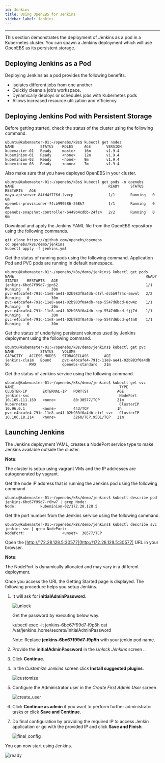 ```yaml
---
id: Jenkins
title: Using OpenEBS for Jenkins
sidebar_label: Jenkins
---
```

------

This section demonstrates the deployment of Jenkins as a pod in a Kubernetes cluster. You can spawn a Jenkins deployment which will use OpenEBS as its persistent storage.

## Deploying Jenkins as a Pod

Deploying Jenkins as a pod provides the following benefits.

- Isolates different jobs from one another
- Quickly cleans a job’s workspace.
- Dynamically deploys or schedules jobs with Kubernetes pods
- Allows increased resource utilization and efficiency

## Deploying Jenkins Pod with Persistent Storage

Before getting started, check the status of the cluster using the following command. 

    ubuntu@kubemaster-01:~/openebs/k8s$ kubectl get nodes
    NAME            STATUS    ROLES     AGE       VERSION
    kubemaster-01   Ready     master    16m       v1.9.4
    kubeminion-01   Ready     <none>    12m       v1.9.4
    kubeminion-02   Ready     <none>    9m        v1.9.4
    kubeminion-03   Ready     <none>    7m        v1.9.4

Also make sure that you have deployed OpenEBS in your cluster. 

```
ubuntu@kubemaster-01:~/openebs/k8s$ kubectl get pods -n openebs
NAME                                           READY     STATUS    RESTARTS   AGE
maya-apiserver-84fd4f776d-lvxcp                1/1       Running   0          6m
openebs-provisioner-74cb999586-268k7           1/1       Running   0          6m
openebs-snapshot-controller-6449b4cdbb-24fz4   2/2       Running   0          6m
```

Download and apply the Jenkins YAML file from the OpenEBS repository using the following commands.

    git clone https://github.com/openebs/openebs
    cd openebs/k8s/demo/jenkins
    kubectl apply -f jenkins.yml

Get the status of running pods using the following command.  Application Pod and PVC pods are running in default namespace.

    ubuntu@kubemaster-01:~/openebs/k8s/demo/jenkins$ kubectl get pods
    NAME                                                            READY     STATUS    RESTARTS   AGE
    jenkins-6bc67f99d7-jpn62                                        1/1       Running   0          30m
    pvc-e4bcafe4-791c-11e8-ae41-02b983f0a4db-ctrl-dcbb9f74c-smvnl   2/2       Running   0          30m
    pvc-e4bcafe4-791c-11e8-ae41-02b983f0a4db-rep-5547d6bcd-8cw4z    1/1       Running   0          30m
    pvc-e4bcafe4-791c-11e8-ae41-02b983f0a4db-rep-5547d6bcd-fjj7d    1/1       Running   0          30m
    pvc-e4bcafe4-791c-11e8-ae41-02b983f0a4db-rep-5547d6bcd-q4tm8    1/1       Running   0          30m

Get the status of underlying persistent volumes used by Jenkins deployment using the following command.

    ubuntu@kubemaster-01:~/openebs/k8s/demo/jenkins$ kubectl get pvc
    NAME            STATUS    VOLUME                                     CAPACITY   ACCESS MODES   STORAGECLASS       AGE
    jenkins-claim   Bound     pvc-e4bcafe4-791c-11e8-ae41-02b983f0a4db   5G         RWO            openebs-standard   21m

Get the status of Jenkins service using the following command. 

    ubuntu@kubemaster-01:~/openebs/k8s/demo/jenkins$ kubectl get svc
    NAME                                                TYPE        CLUSTER-IP       EXTERNAL-IP   PORT(S)             AGE
    jenkins-svc                                         NodePort    10.109.111.160   <none>        80:30577/TCP        21m
    kubernetes                                          ClusterIP   10.96.0.1        <none>        443/TCP             1h
    pvc-e4bcafe4-791c-11e8-ae41-02b983f0a4db-ctrl-svc   ClusterIP   10.106.18.214    <none>        3260/TCP,9501/TCP   21m

## Launching Jenkins

The Jenkins deployment YAML, creates a NodePort service type to make Jenkins available outside the cluster.

**Note:**

The cluster is setup using vagrant VMs and the IP addresses are autogenerated by vagrant.

Get the node IP address that is running the Jenkins pod using the following command. 

    ubuntu@kubemaster-01:~/openebs/k8s/demo/jenkins$ kubectl describe pod jenkins-6bc67f99d7-r6hw7 | grep Node:
    Node:           kubeminion-02/172.28.128.5

Get the port number from the Jenkins service using the following command. 

```
ubuntu@kubemaster-01:~/openebs/k8s/demo/jenkins$ kubectl describe svc jenkins-svc | grep NodePort:
NodePort:                 <unset>  30577/TCP
```

Open the [http://172.28.128.5:30577](http://172.28.128.5:30577) URL in your browser.

**Note:**

The NodePort is dynamically allocated and may vary in a different deployment.

Once you access the URL the Getting Started page is displayed. The following procedure helps you setup Jenkins.

1. It will ask for **initialAdminPassword**. 

    ![unlock](/docs/assets/unlock_jenkins.PNG)

    Get the password by executing  below way.

    kubectl exec -it jenkins-6bc67f99d7-l9p5h cat /var/jenkins_home/secrets/initialAdminPassword

    Note: Replace **jenkins-6bc67f99d7-l9p5h** with your jenkin pod name. 

2. Provide the **initialAdminPassword** in the *Unlock Jenkins* screen ..

3. Click **Continue**.

4. In the *Customize Jenkins* screen click **Install suggested plugins**.

    ![customize](/docs/assets/customize_jenkins.PNG)

5. Configure the Administrator user in the *Create First Admin User* screen. 

    ![create_user](/docs/assets/create_user_jenkins.PNG)

6. Click **Continue as admin** if you want to perform further administrator tasks or click **Save and Continue**.

7. Do final configuration by providing the required IP to access Jenkin application or go with the provided IP and click **Save and Finish**.

    ![final_config](/docs/assets/final_config_jenkins.PNG)

You can now start using Jenkins.

![ready](/docs/assets/ready_jenkins.PNG)

<!-- Hotjar Tracking Code for https://docs.openebs.io -->
<script>
   (function(h,o,t,j,a,r){
       h.hj=h.hj||function(){(h.hj.q=h.hj.q||[]).push(arguments)};
       h._hjSettings={hjid:785693,hjsv:6};
       a=o.getElementsByTagName('head')[0];
       r=o.createElement('script');r.async=1;
       r.src=t+h._hjSettings.hjid+j+h._hjSettings.hjsv;
       a.appendChild(r);
   })(window,document,'https://static.hotjar.com/c/hotjar-','.js?sv=');
</script>
